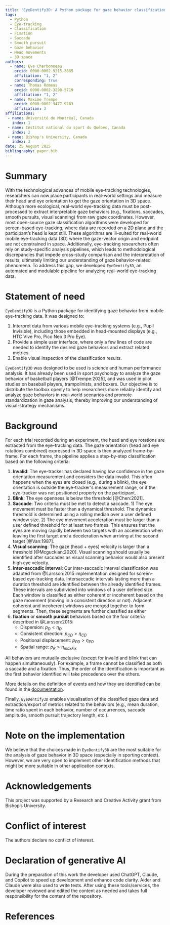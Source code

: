 ```yaml
---
title: 'EyeDentify3D: A Python package for gaze behavior classification of mobile eye-tracking data'
tags:
  - Python
  - Eye-tracking
  - Classification
  - Fixation
  - Saccade
  - Smooth pursuit
  - Gaze behavior
  - Head movements
  - 3D space
authors:
  - name: Eve Charbonneau
    orcid: 0000-0002-9215-3885
    affiliation: "1, 2"
    corresponding: true
  - name: Thomas Romeas
    orcid: 0000-0002-3298-5719
    affiliation: "1, 2"
  - name: Maxime Trempe
    orcid: 0000-0002-3477-9783
    affiliation: 3
affiliations:
 - name: Université de Montréal, Canada
   index: 1
 - name: Institut national du sport du Québec, Canada
   index: 2
 - name: Bishop's University, Canada
   index: 3
date: 25 August 2025
bibliography: paper.bib
---
```


# Summary

With the technological advances of mobile eye-tracking technologies, researchers can now place participants in 
real-world settings and measure their head and eye orientation to get the gaze orientation in 3D space. 
Although more ecological, real-world eye-tracking data must be post-processed to extract interpretable gaze behaviors 
(e.g., fixations, saccades, smooth pursuits, visual scanning) from raw gaze coordinates. 
However, most open-source gaze classification algorithms were developed for screen-based eye-tracking, where data are 
recorded on a 2D plane and the participant’s head is kept still.
These algorithms are ill-suited for real-world mobile eye-tracking data (3D) where the gaze-vector origin and endpoint 
are not constrained in space. 
Additionally, eye-tracking researchers often rely on study-specific analysis pipelines, which leads to methodological 
discrepancies that impede cross-study comparison and the interpretation of results, ultimately limiting our 
understanding of gaze behavior-related phenomena.
To address this gap, we developed `EyeDentify3D`, an automated and modulable pipeline for analyzing real-world 
eye-tracking data.

# Statement of need

`EyeDentify3D` is a Python package for identifying gaze behavior from mobile eye-tracking data. 
It was designed to:
1. Interpret data from various mobile eye-tracking systems (e.g., Pupil Invisible), including those embedded in 
head-mounted displays (e.g., HTC Vive Pro, Pico Neo 3 Pro Eye).
2. Provide a simple user interface, where only a few lines of code are needed to identify the desired 
gaze behaviors and extract related metrics.
3. Enable visual inspection of the classification results.

`EyeDentify3D` was designed to be used is science and human performance analysis. It has already been used in sport 
psychology to analyze the gaze behavior of basketball players [@Trempe:2025], and was used in pilot studies on baseball 
players, trampolinists, and boxers. 
Our objective is to distribute the toolbox openly to help researchers more reliably identify and analyze gaze behaviors 
in real-world scenarios and promote standardization in gaze analysis, thereby improving our understanding of 
visual-strategy mechanisms.

# Background

For each trial recorded during an experiment, the head and eye rotations are extracted from the eye-tracking data.
The gaze orientation (head and eye rotations combined) expressed in 3D space is then analyzed frame-by-frame.
For each frame, the pipeline applies a step-by-step classification based on the following criteria:
1. **Invalid**: The eye-tracker has declared having low confidence in the gaze orientation measurement and considers 
the data invalid. This often happens when the eyes are closed (e.g., during a blink), the eye orientation is outside 
the eye-tracker's measurement range, or if the 
eye-tracker was not positioned properly on the participant.
2. **Blink**: The eye openness is below the threshold [@Chen:2021].
3. **Saccade**: Two criteria must be met to detect a saccade. 1) The eye movement must be faster than a dynamical
threshold. The dynamics threshold is determined using a rolling median over a user defined window size. 2) The eye 
movement acceleration must be larger than a user defined threshold for at least two frames. This ensures that the eyes 
are moving rapidly between two targets with an acceleration when leaving the first target and a deceleration when 
arriving at the second target [@Van:1987].
4. **Visual scanning**: The gaze (head + eyes) velocity is larger than a threshold [@Mcguckian:2020]. Visual scanning should usually be 
identified after saccades as visual scanning behavior would also present high eye velocity.
5. **Inter-saccadic interval**: Our inter-saccadic interval classification was adapted from 
@Larsson:2015 implementation designed for screen-based eye-tracking data. Intersaccadic intervals lasting more than a 
duration threshold are identified between the already identified frames. These intervals are subdivided into windows of 
a user defined size. Each window is classified as either coherent or incoherent based on the gaze movement (moving in a 
consistent direction or not). Adjacent coherent and incoherent windows are merged together to form segments. Then, 
these segments are further classified as either 
6. **fixation** or **smooth pursuit** behaviors based on the four criteria described in @Larsson:2015:
   * Dispersion: $p_D < \eta_D$
   * Consistent direction: $p_{CD} > \eta_{CD}$
   * Positional displacement: $p_{PD} > \eta_{PD}$
   * Spatial range: $p_R > \eta_{maxFix}$
    
All behaviors are mutually exclusive (except for invalid and blink that can happen simultaneously). For example, a frame 
cannot be classified as both a saccade and a fixation. Thus, the order of the identification is important as the first 
behavior identified will take precedence over the others. 

More details on the definition of events and how they are identified can be found in the 
[documentation](https://evecharbie.github.io/EyeDentify3d).

Finally, `EyeDentify3D` enables visualisation of the classified gaze data and extraction/export of metrics related to 
the behaviors (e.g., mean duration, time ratio spent in each behavior, number of occurrences, saccade amplitude, smooth 
pursuit trajectory length, etc.).

# Note on the implementation
We believe that the choices made in `EyeDentify3D` are the most suitable for the analysis of gaze behavior in 3D space 
(especially in sporting context). However, we are very open to implement other identification methods that might be more 
suitable in other application contexts.

# Acknowledgements
This project was supported by a Research and Creative Activity grant from Bishop’s University.

# Conflict of interest
The authors declare no conflict of interest.

# Declaration of generative AI
During the preparation of this work the developer used ChatGPT, Claude, and Copilot to speed up development and enhance 
code clarity. Aider and Claude were also used to write tests. After using these tools/services, the developer reviewed 
and edited the content as needed and takes full responsibility for the content of the repository.

# References
